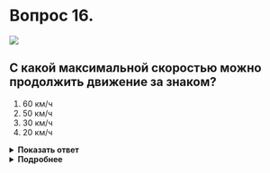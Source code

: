 # Вопрос 16.

![](https://s.drom.ru/i24227/pdd/tickets/2016/1542608233.jpg)

## С какой максимальной скоростью можно продолжить движение за знаком?

1. 60 км/ч
2. 50 км/ч
3. 30 км/ч
4. 20 км/ч

<details>
<summary><b>Показать ответ</b></summary>
Правильный ответ: 4
</details>
<details>
<summary><b>Подробнее</b></summary>
В жилой зоне, согласно знаку, в которую Вы въезжаете, разрешается движение со скоростью не более 20 км/ч.
(«Дорожные знаки» 5.21, пункт 10.2 ПДД).
</details>